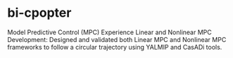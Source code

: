 # bi-cpopter
Model Predictive Control (MPC) Experience      Linear and Nonlinear MPC Development: Designed and validated both Linear MPC and Nonlinear MPC frameworks to follow a circular trajectory using YALMIP and CasADi tools.   
